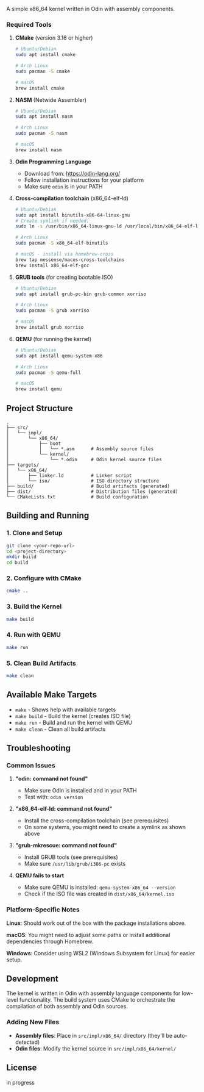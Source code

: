 A simple x86_64 kernel written in Odin with assembly components.

### Required Tools

1. **CMake** (version 3.16 or higher)
   ```bash
   # Ubuntu/Debian
   sudo apt install cmake
   
   # Arch Linux
   sudo pacman -S cmake
   
   # macOS
   brew install cmake
   ```

2. **NASM** (Netwide Assembler)
   ```bash
   # Ubuntu/Debian
   sudo apt install nasm
   
   # Arch Linux
   sudo pacman -S nasm
   
   # macOS
   brew install nasm
   ```

3. **Odin Programming Language**
   - Download from: https://odin-lang.org/
   - Follow installation instructions for your platform
   - Make sure `odin` is in your PATH

4. **Cross-compilation toolchain** (x86_64-elf-ld)
   ```bash
   # Ubuntu/Debian
   sudo apt install binutils-x86-64-linux-gnu
   # Create symlink if needed:
   sudo ln -s /usr/bin/x86_64-linux-gnu-ld /usr/local/bin/x86_64-elf-ld
   
   # Arch Linux
   sudo pacman -S x86_64-elf-binutils
   
   # macOS - install via homebrew-cross
   brew tap messense/macos-cross-toolchains
   brew install x86_64-elf-gcc
   ```

5. **GRUB tools** (for creating bootable ISO)
   ```bash
   # Ubuntu/Debian
   sudo apt install grub-pc-bin grub-common xorriso
   
   # Arch Linux
   sudo pacman -S grub xorriso
   
   # macOS
   brew install grub xorriso
   ```

6. **QEMU** (for running the kernel)
   ```bash
   # Ubuntu/Debian
   sudo apt install qemu-system-x86
   
   # Arch Linux
   sudo pacman -S qemu-full
   
   # macOS
   brew install qemu
   ```

## Project Structure

```
.
├── src/
│   └── impl/
│       └── x86_64/
│           ├── boot
│           │   └── *.asm      # Assembly source files
│           └── kernel/
│               └── *.odin     # Odin kernel source files
├── targets/
│   └── x86_64/
│       ├── linker.ld          # Linker script
│       └── iso/               # ISO directory structure
├── build/                     # Build artifacts (generated)
├── dist/                      # Distribution files (generated)
└── CMakeLists.txt             # Build configuration
```

## Building and Running

### 1. Clone and Setup
```bash
git clone <your-repo-url>
cd <project-directory>
mkdir build
cd build
```

### 2. Configure with CMake
```bash
cmake ..
```

### 3. Build the Kernel
```bash
make build
```

### 4. Run with QEMU
```bash
make run
```

### 5. Clean Build Artifacts
```bash
make clean
```

## Available Make Targets

- `make` - Shows help with available targets
- `make build` - Build the kernel (creates ISO file)
- `make run` - Build and run the kernel with QEMU
- `make clean` - Clean all build artifacts

## Troubleshooting

### Common Issues

1. **"odin: command not found"**
   - Make sure Odin is installed and in your PATH
   - Test with: `odin version`

2. **"x86_64-elf-ld: command not found"**
   - Install the cross-compilation toolchain (see prerequisites)
   - On some systems, you might need to create a symlink as shown above

3. **"grub-mkrescue: command not found"**
   - Install GRUB tools (see prerequisites)
   - Make sure `/usr/lib/grub/i386-pc` exists

4. **QEMU fails to start**
   - Make sure QEMU is installed: `qemu-system-x86_64 --version`
   - Check if the ISO file was created in `dist/x86_64/kernel.iso`

### Platform-Specific Notes

**Linux**: Should work out of the box with the package installations above.

**macOS**: You might need to adjust some paths or install additional dependencies through Homebrew.

**Windows**: Consider using WSL2 (Windows Subsystem for Linux) for easier setup.

## Development

The kernel is written in Odin with assembly language components for low-level functionality. The build system uses CMake to orchestrate the compilation of both assembly and Odin sources.

### Adding New Files

- **Assembly files**: Place in `src/impl/x86_64/` directory (they'll be auto-detected)
- **Odin files**: Modify the kernel source in `src/impl/x86_64/kernel/`

## License

in progress
